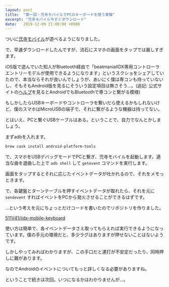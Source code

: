 ```yaml
---
layout: post
title:  "第一回・弐寺モバイルでPCのキーボードを使う実験"
excerpt: "弐寺モバイル今すぐダウンロード"
date:   2019-12-09 21:00:00 +0900
---
```


ついに[弐寺モバイル](https://p.eagate.573.jp/game/2dx/mobile/top/)が遊べるようになりました。

で、早速ダウンロードしたんですが、流石にスマホの画面をタップでは厳しすぎます。

iOS版で遊んでいた知人がBluetooth経由で「beatmaniaIIDX専用コントローラ エントリーモデルが使用できるようになります」というスクショをシェアしていたので、本当ならそれが良いんでしょうが、あいにく僕は専コンも持っていないし、そもそもAndroid版を見るにそういう設定項目は無さそう…。(追記: 公式サイトの[ヘルプ](https://p.eagate.573.jp/game/2dx/mobile/help/)を見るとAndroidでもBluetoothで専コンと繋がる模様)

もしかしたらUSBキーボードやコントローラを繋いだら使えるかもしれないけど、僕のスマホはMicroUSBの端子で、それに繋がるような機器は持ってない。

とはいえ、PCと繋ぐUSBケーブルはある。ということで、自力でなんとかしましょう。

まずadbを入れます。

```sh
brew cask install android-platform-tools
```

で、スマホをUSBデバッグモードでPCと繋ぎ、弐寺モバイルを起動します。適当な曲を選曲した上で `adb shell` して `getevent` コマンドを実行します。

画面をタップするとそれに応じたイベントデータが吐かれるので、それをメモっときます。

で、各鍵盤とターンテーブルを押すイベントデータが取れたら、それを元に `sendevent` すればイベントをPCから発火させることができるはずです。

…という考えを元にちょっとだけコードを書いたのでリポジトリを作りました。

[511V41/iidx-mobile-keyboard](https://github.com/511V41/iidx-mobile-keyboard)

使い方は簡単で、各イベントデータさえ取ってもらえれば実行できるようになっています。僕の手元の環境だと、多少ラグはありますが押せないことはないようです。

しかしやってみればわかりますが、この手口だと連打が不安定だったり、同時押しに難があります。

なのでAndroidのイベントについてもっと詳しくなる必要がありますね。

ということで続きは次回。いつになるかはわかりませんが…。
